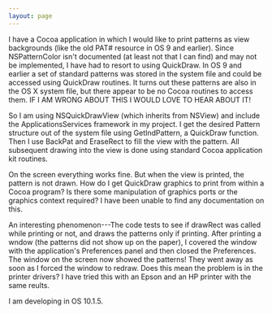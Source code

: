```yaml
---
layout: page
---
```


I have a Cocoa application in which I would like to print patterns as view backgrounds (like the old PAT# resource in OS 9 and earlier). Since NSPatternColor isn't documented (at least not that I can find) and may not be implemented, I have had to resort to using QuickDraw. In OS 9 and earlier a set of standard patterns was stored in the system file and could be accessed using QuickDraw routines. It turns out these patterns are also in the OS X system file, but there appear to be no Cocoa routines to access them. IF I AM WRONG ABOUT THIS I WOULD LOVE TO HEAR ABOUT IT!


So I am using NSQuickDrawView (which inherits from NSView) and include the ApplicationsServices framework in my project. I get the desired Pattern structure out of the system file using GetIndPattern, a QuickDraw function. Then I use BackPat and EraseRect to fill the view with the pattern. All subsequent drawing into the view is done using standard Cocoa application kit routines.


On the screen everything works fine. But when the view is printed, the pattern is not drawn. How do I get QuickDraw graphics to print from within a Cocoa program?  Is there some manipulation of graphics ports or the graphics context required? I have been unable to find any documentation on this.

An interesting phenomenon---The code tests to see if drawRect was called while printing or not, and draws the patterns only if printing. After printing a wndow  (the patterns did not show up on the paper), I covered the window with the application's Preferences panel and then closed the Preferences. The window on the screen now showed the patterns! They went away as soon as I forced the window to redraw. Does this mean the problem is in the printer drivers? I have tried this with an Epson and an HP printer with the same reults.

I am developing in OS 10.1.5.
